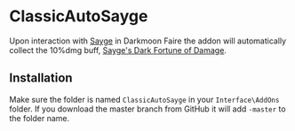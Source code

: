 # ClassicAutoSayge

Upon interaction with [Sayge](https://classic.wowhead.com/npc=14822/sayge) in Darkmoon Faire the addon will automatically collect the 10%dmg buff, [Sayge's Dark Fortune of Damage](https://classic.wowhead.com/spell=23768/sayges-dark-fortune-of-damage).

## Installation

Make sure the folder is named `ClassicAutoSayge` in your `Interface\AddOns` folder. If you download the master branch from GitHub it will add `-master` to the folder name.